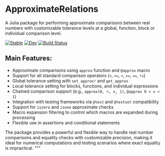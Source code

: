 # ApproximateRelations

A Julia package for performing approximate comparisons between real numbers with customizable tolerance levels at a global, function, block or individual comparison level.

[![Stable](https://img.shields.io/badge/docs-stable-blue.svg)](https://BenCichos.github.io/ApproximateRelations.jl/stable/)
[![Dev](https://img.shields.io/badge/docs-dev-blue.svg)](https://BenCichos.github.io/ApproximateRelations.jl/dev/)
[![Build Status](https://github.com/BenCichos/ApproximateRelations.jl/actions/workflows/CI.yml/badge.svg?branch=main)](https://github.com/BenCichos/ApproximateRelations.jl/actions/workflows/CI.yml?query=branch%3Amain)

## Main Features:
- Approximate comparisons using `approx` function and `@approx` macro
- Support for all standard comparison operators (`<`, `<=`, `>`, `>=`, `==`, `!=`)
- Global tolerance setting with `set_approx!` and `get_approx`
- Local tolerance setting for blocks, functions, and individual expressions
- Chained comparison support (e.g., `approx(0, <, x, 1)`, `@approx 0 < x < 1`)
- Integration with testing frameworks via `@test` and `@testset` compatibility
- Support for `iszero` and `isone` approximate checks
- Macro expansion filtering to control which macros are expanded during processing
- Flexible use in assertions and conditional statements

The package provides a powerful and flexible way to handle real number comparisons
and equality checks with customizable precision, making it ideal for numerical
computations and testing scenarios where exact equality is impractical.
"""
